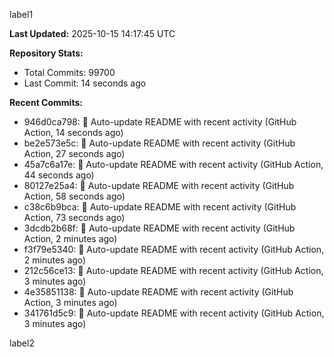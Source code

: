 
label1 
<!-- ACTIVITY_START -->
**Last Updated:** 2025-10-15 14:17:45 UTC

**Repository Stats:**
- Total Commits: 99700
- Last Commit: 14 seconds ago

**Recent Commits:**
- 946d0ca798: 🤖 Auto-update README with recent activity (GitHub Action, 14 seconds ago)
- be2e573e5c: 🤖 Auto-update README with recent activity (GitHub Action, 27 seconds ago)
- 45a7c6a17e: 🤖 Auto-update README with recent activity (GitHub Action, 44 seconds ago)
- 80127e25a4: 🤖 Auto-update README with recent activity (GitHub Action, 58 seconds ago)
- c38c6b9bca: 🤖 Auto-update README with recent activity (GitHub Action, 73 seconds ago)
- 3dcdb2b68f: 🤖 Auto-update README with recent activity (GitHub Action, 2 minutes ago)
- f3f79e5340: 🤖 Auto-update README with recent activity (GitHub Action, 2 minutes ago)
- 212c56ce13: 🤖 Auto-update README with recent activity (GitHub Action, 3 minutes ago)
- 4e35851138: 🤖 Auto-update README with recent activity (GitHub Action, 3 minutes ago)
- 341761d5c9: 🤖 Auto-update README with recent activity (GitHub Action, 3 minutes ago)
<!-- ACTIVITY_END -->

label2
